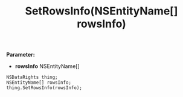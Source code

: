 ﻿---
uid: crmscript_ref_NSDataRights_SetRowsInfo
title: SetRowsInfo(NSEntityName[] rowsInfo)
intellisense: NSDataRights.SetRowsInfo
keywords: NSDataRights, GetRowsInfo
so.topic: reference
---



**Parameter:** 
 - **rowsInfo** NSEntityName[]

```crmscript
NSDataRights thing;
NSEntityName[] rowsInfo;
thing.SetRowsInfo(rowsInfo);
```

